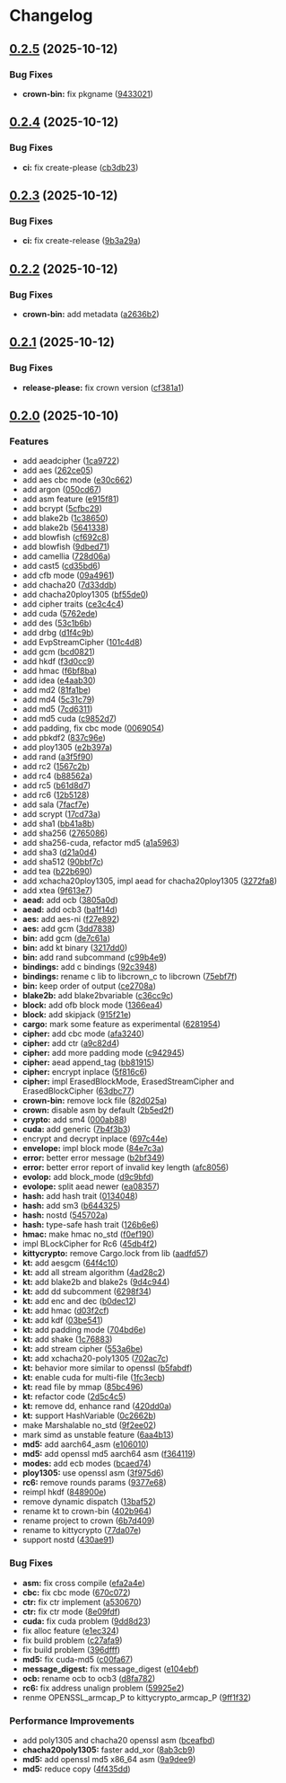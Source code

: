 # Changelog

## [0.2.5](https://github.com/cathaysia/crown/compare/v0.2.4...v0.2.5) (2025-10-12)


### Bug Fixes

* **crown-bin:** fix pkgname ([9433021](https://github.com/cathaysia/crown/commit/94330219de528f2fd821f06b71aa84d481d24596))

## [0.2.4](https://github.com/cathaysia/crown/compare/v0.2.3...v0.2.4) (2025-10-12)


### Bug Fixes

* **ci:** fix create-please ([cb3db23](https://github.com/cathaysia/crown/commit/cb3db23d60631cfec0786601f1c62826b666b7b4))

## [0.2.3](https://github.com/cathaysia/crown/compare/v0.2.2...v0.2.3) (2025-10-12)


### Bug Fixes

* **ci:** fix create-release ([9b3a29a](https://github.com/cathaysia/crown/commit/9b3a29a44a15e236e5cd9f11175420cd5eeaf8d7))

## [0.2.2](https://github.com/cathaysia/crown/compare/v0.2.1...v0.2.2) (2025-10-12)


### Bug Fixes

* **crown-bin:** add metadata ([a2636b2](https://github.com/cathaysia/crown/commit/a2636b27724f0c4f840bdf34bfe0c8969ecdef57))

## [0.2.1](https://github.com/cathaysia/crown/compare/v0.2.0...v0.2.1) (2025-10-12)


### Bug Fixes

* **release-please:** fix crown version ([cf381a1](https://github.com/cathaysia/crown/commit/cf381a10f670a445d803708e1608a4b8c8b426b7))

## [0.2.0](https://github.com/cathaysia/crown/compare/v0.1.0...v0.2.0) (2025-10-10)


### Features

* add aeadcipher ([1ca9722](https://github.com/cathaysia/crown/commit/1ca9722e19c28bc8863078b3ec87412481d21d89))
* add aes ([262ce05](https://github.com/cathaysia/crown/commit/262ce05cbd7491c862fcba91c8bc76714f5892ba))
* add aes cbc mode ([e30c662](https://github.com/cathaysia/crown/commit/e30c6626507720e2170aacafd290dd733c47665b))
* add argon ([050cd67](https://github.com/cathaysia/crown/commit/050cd67900f3d27a798e9a2f6ee4126c7b7bc48f))
* add asm feature ([e915f81](https://github.com/cathaysia/crown/commit/e915f813856662323fb9f05796f912d8cc9b745b))
* add bcrypt ([5cfbc29](https://github.com/cathaysia/crown/commit/5cfbc292b9c5d2ac11e982bae617fd78e22aa837))
* add blake2b ([1c38650](https://github.com/cathaysia/crown/commit/1c38650aba99d6e2eda5c0c228156aedb15468b9))
* add blake2b ([5641338](https://github.com/cathaysia/crown/commit/5641338c676e2cabc0c850933abadc03b6f240b9))
* add blowfish ([cf692c8](https://github.com/cathaysia/crown/commit/cf692c8aea4f174c3010448a15c1b2ff84b42265))
* add blowfish ([9dbed71](https://github.com/cathaysia/crown/commit/9dbed71ab643f7246440c8bf17c85967184b814c))
* add camellia ([728d06a](https://github.com/cathaysia/crown/commit/728d06a3799207dccd881fbd25e2f9c34028aaf1))
* add cast5 ([cd35bd6](https://github.com/cathaysia/crown/commit/cd35bd63e17b76a60311057c14127b0aea0ad3db))
* add cfb mode ([09a4961](https://github.com/cathaysia/crown/commit/09a4961ea9ebc15f1a4a278e0ddc1ba527377c00))
* add chacha20 ([7d33ddb](https://github.com/cathaysia/crown/commit/7d33ddbb2fa11e755ab380762bac6f27fbabd628))
* add chacha20ploy1305 ([bf55de0](https://github.com/cathaysia/crown/commit/bf55de05fff336764aa0bbae99d36ab2a90c0b9d))
* add cipher traits ([ce3c4c4](https://github.com/cathaysia/crown/commit/ce3c4c434a35cfd18122d988a0d1db2708a2999f))
* add cuda ([5762ede](https://github.com/cathaysia/crown/commit/5762ede268d12bb80b31b00c68772f8f7580c299))
* add des ([53c1b6b](https://github.com/cathaysia/crown/commit/53c1b6b4a1540ae86ce2c28133314c47a2d390c1))
* add drbg ([d1f4c9b](https://github.com/cathaysia/crown/commit/d1f4c9bb8869250a7fee1eac07c7cc786e518e1a))
* add EvpStreamCipher ([101c4d8](https://github.com/cathaysia/crown/commit/101c4d8f2062518b67993fa91521f173248ecae2))
* add gcm ([bcd0821](https://github.com/cathaysia/crown/commit/bcd08212fb3cf0ae40b0d4b85a4584b465fb3146))
* add hkdf ([f3d0cc9](https://github.com/cathaysia/crown/commit/f3d0cc9ec999a1eac3ada268d212a87a7308e910))
* add hmac ([f6bf8ba](https://github.com/cathaysia/crown/commit/f6bf8ba5c74834fedf3ff240b8ebe0f52902cb84))
* add idea ([e4aab30](https://github.com/cathaysia/crown/commit/e4aab30284a1bcb9ec8288c2ebb0c3ca5d39cba6))
* add md2 ([81fa1be](https://github.com/cathaysia/crown/commit/81fa1beea11126410d29bb41d689a0ed03054205))
* add md4 ([5c31c79](https://github.com/cathaysia/crown/commit/5c31c799fac8831d73e1924b58f9ccfa57d33cba))
* add md5 ([7cd6311](https://github.com/cathaysia/crown/commit/7cd63118e0daae82a13fc79da4e82aa79f20e38e))
* add md5 cuda ([c9852d7](https://github.com/cathaysia/crown/commit/c9852d7cf38f0ed066f233fb38692466f7f59af2))
* add padding, fix cbc mode ([0069054](https://github.com/cathaysia/crown/commit/006905478a99cbe9825fcbfb9b2e10d3b4f81cb1))
* add pbkdf2 ([837c96e](https://github.com/cathaysia/crown/commit/837c96e850483d839c5ca9d6e95ea5d107d1869a))
* add ploy1305 ([e2b397a](https://github.com/cathaysia/crown/commit/e2b397ae23146b56e5a87fc49c093db19d8479bb))
* add rand ([a3f5f90](https://github.com/cathaysia/crown/commit/a3f5f90566f8a1647e7e7bcf1cb570e893f4a54a))
* add rc2 ([1567c2b](https://github.com/cathaysia/crown/commit/1567c2b6535e05170a743fb5a268b1fa0d149a7d))
* add rc4 ([b88562a](https://github.com/cathaysia/crown/commit/b88562a461b97cd59bbabb6c5e0f9f1c1be90371))
* add rc5 ([b61d8d7](https://github.com/cathaysia/crown/commit/b61d8d7c7f712a1f08853e714ef8a5191f01cb54))
* add rc6 ([12b5128](https://github.com/cathaysia/crown/commit/12b5128e0f5f73eb366e919cc31ba7baacac5fc1))
* add sala ([7facf7e](https://github.com/cathaysia/crown/commit/7facf7ebdd5038cbcccacf504cb871a3e1ee5c59))
* add scrypt ([17cd73a](https://github.com/cathaysia/crown/commit/17cd73a908f739d8028750562c97dda324f87eed))
* add sha1 ([bb41a8b](https://github.com/cathaysia/crown/commit/bb41a8ba0e22e240f25b867e3ac14cc0d7587666))
* add sha256 ([2765086](https://github.com/cathaysia/crown/commit/276508625bd0da95fbfc6bc38fd66d7b76cd3c6d))
* add sha256-cuda, refactor md5 ([a1a5963](https://github.com/cathaysia/crown/commit/a1a596338c9579afe3433caf3c68bd1ce696e4d2))
* add sha3 ([d21a0d4](https://github.com/cathaysia/crown/commit/d21a0d42e4e8c487f3b1fb02a43578dba21f200d))
* add sha512 ([90bbf7c](https://github.com/cathaysia/crown/commit/90bbf7cbf25a081534a0c5f301ed515251462baa))
* add tea ([b22b690](https://github.com/cathaysia/crown/commit/b22b6908d1f6415b23e7cbafe500f284335dbb78))
* add xchacha20ploy1305, impl aead for chacha20ploy1305 ([3272fa8](https://github.com/cathaysia/crown/commit/3272fa8e9f4888fac86134f52e6eebc46fd16203))
* add xtea ([9f613e7](https://github.com/cathaysia/crown/commit/9f613e7b417874d6bbd6a2e5880bfd84a594e7aa))
* **aead:** add ocb ([3805a0d](https://github.com/cathaysia/crown/commit/3805a0d9f9b8a386be58092d910946c6436b5f22))
* **aead:** add ocb3 ([ba1f14d](https://github.com/cathaysia/crown/commit/ba1f14d21d9ab01235fc46d7165fe27cfa2dd951))
* **aes:** add aes-ni ([f27e892](https://github.com/cathaysia/crown/commit/f27e892e9031ce2f680da82e9f4f312efc4105c9))
* **aes:** add gcm ([3dd7838](https://github.com/cathaysia/crown/commit/3dd7838043b1c4e54a281fa60b63068e82032d5e))
* **bin:** add gcm ([de7c61a](https://github.com/cathaysia/crown/commit/de7c61ae707c83b6341518281275dfd966e77b99))
* **bin:** add kt binary ([3217dd0](https://github.com/cathaysia/crown/commit/3217dd0f33384eb72139bb887c7f779180c0262b))
* **bin:** add rand subcommand ([c99b4e9](https://github.com/cathaysia/crown/commit/c99b4e93c4764f8ea1498ce41e92e206135305ee))
* **bindings:** add c bindings ([92c3948](https://github.com/cathaysia/crown/commit/92c3948c7efd32a3b28845f62c57c9e51355671c))
* **bindings:** rename c lib to libcrown_c to libcrown ([75ebf7f](https://github.com/cathaysia/crown/commit/75ebf7f5f0bd577be56f35f62696241236467aa3))
* **bin:** keep order of output ([ce2708a](https://github.com/cathaysia/crown/commit/ce2708a968fb7c7305f5bc5c1ea94260fad8b017))
* **blake2b:** add blake2bvariable ([c36cc9c](https://github.com/cathaysia/crown/commit/c36cc9cefbf80f638844dc0ca13c202d04922348))
* **block:** add ofb block mode ([1366ea4](https://github.com/cathaysia/crown/commit/1366ea417afd0ca0ad7e91aa2c5e558bc452f607))
* **block:** add skipjack ([915f21e](https://github.com/cathaysia/crown/commit/915f21e56cfbf63c35539eae38d0e03235d06120))
* **cargo:** mark some feature as experimental ([6281954](https://github.com/cathaysia/crown/commit/62819548980144ab2b691fa378689ad44aeba61f))
* **cipher:** add cbc mode ([afa3240](https://github.com/cathaysia/crown/commit/afa324026a530c25b9acbb842225785ce90f931a))
* **cipher:** add ctr ([a9c82d4](https://github.com/cathaysia/crown/commit/a9c82d4cd03d282428f25ce9699d3782779dc9cb))
* **cipher:** add more padding mode ([c942945](https://github.com/cathaysia/crown/commit/c9429454fba789fdf42fcc7bf397b39c6bb454c3))
* **cipher:** aead append_tag ([bb81915](https://github.com/cathaysia/crown/commit/bb8191554da1a5a274ce903fbc6e1ab8259c4701))
* **cipher:** encrypt inplace ([5f816c6](https://github.com/cathaysia/crown/commit/5f816c6e85cdf0cf1487de23e228ce6048ae3bf5))
* **cipher:** impl ErasedBlockMode, ErasedStreamCipher and ErasedBlockCipher ([63dbc77](https://github.com/cathaysia/crown/commit/63dbc774b253568706772346c12143a9b911c1bf))
* **crown-bin:** remove lock file ([82d025a](https://github.com/cathaysia/crown/commit/82d025a484398831767b1267283ff83d1ad24730))
* **crown:** disable asm by default ([2b5ed2f](https://github.com/cathaysia/crown/commit/2b5ed2f8b183e79617d54eba10b4fc599a67339d))
* **crypto:** add sm4 ([000ab88](https://github.com/cathaysia/crown/commit/000ab88ff10919bf47a17e1ee845fceedc212bab))
* **cuda:** add generic ([7b4f3b3](https://github.com/cathaysia/crown/commit/7b4f3b358b18931689d93658f0a36e9c53a9fe20))
* encrypt and decrypt inplace ([697c44e](https://github.com/cathaysia/crown/commit/697c44eb589ce48a55f360bb71b045e49246f79f))
* **envelope:** impl block mode ([84e7c3a](https://github.com/cathaysia/crown/commit/84e7c3ab7e1b24db94cec178d0e071929dbe0c77))
* **error:** better error message ([b2bf349](https://github.com/cathaysia/crown/commit/b2bf34917ac2a036289d06f8c3ced052b8a9eeed))
* **error:** better error report of invalid key length ([afc8056](https://github.com/cathaysia/crown/commit/afc8056012786a074a0b3def2209954259809dcc))
* **evolop:** add block_mode ([d9c9bfd](https://github.com/cathaysia/crown/commit/d9c9bfd647d8d3b5aa2c15782af4c91392e8fff3))
* **evolope:** split aead newer ([ea08357](https://github.com/cathaysia/crown/commit/ea083577f1ce19c12e2d52e990b43c6e58f02c0a))
* **hash:** add hash trait ([0134048](https://github.com/cathaysia/crown/commit/0134048b17dc490a29f6f3f9636427d085a085c0))
* **hash:** add sm3 ([b644325](https://github.com/cathaysia/crown/commit/b64432524df45959702533c36545461c49b70c01))
* **hash:** nostd ([545702a](https://github.com/cathaysia/crown/commit/545702a0e67dc5ff296728b3896592877cd24881))
* **hash:** type-safe hash trait ([126b6e6](https://github.com/cathaysia/crown/commit/126b6e656572f2ba5e60be1343df15205ec34de4))
* **hmac:** make hmac no_std ([f0ef190](https://github.com/cathaysia/crown/commit/f0ef190319097d570dd8eb43d75dc97fb6ec9f2d))
* impl BLockCipher for Rc6 ([45db4f2](https://github.com/cathaysia/crown/commit/45db4f248936d7650542a1626cbf8edbbbedf8fb))
* **kittycrypto:** remove Cargo.lock from lib ([aadfd57](https://github.com/cathaysia/crown/commit/aadfd57dafd675ff4dc4e1b1956402bfddf78bb8))
* **kt:** add aesgcm ([64f4c10](https://github.com/cathaysia/crown/commit/64f4c101cce00724c2f57acd976f396ecae5a849))
* **kt:** add all stream algorithm ([4ad28c2](https://github.com/cathaysia/crown/commit/4ad28c23fa7670d1dd0538ad8ba28ed90bb383c7))
* **kt:** add blake2b and blake2s ([9d4c944](https://github.com/cathaysia/crown/commit/9d4c9440ade95b66d59887b12d4a6d6f73adf241))
* **kt:** add dd subcomment ([6298f34](https://github.com/cathaysia/crown/commit/6298f3471ce0c453fdafb30387298788d857733a))
* **kt:** add enc and dec ([b0dec12](https://github.com/cathaysia/crown/commit/b0dec12553a6389be84d3eaed4882ae96a3e9f83))
* **kt:** add hmac ([d03f2cf](https://github.com/cathaysia/crown/commit/d03f2cf098d71f3e2a10e98cda3c59b72ccbedcd))
* **kt:** add kdf ([03be541](https://github.com/cathaysia/crown/commit/03be541be706c0e11fdfbfe8fe6e2009ea141ff2))
* **kt:** add padding mode ([704bd6e](https://github.com/cathaysia/crown/commit/704bd6edcc9be4eea5a95603bdeaa914c30bdc89))
* **kt:** add shake ([1c76883](https://github.com/cathaysia/crown/commit/1c76883ed000f89f104871430865f17364e98281))
* **kt:** add stream cipher ([553a6be](https://github.com/cathaysia/crown/commit/553a6beb9c3c498e6fd67c6312959d568b781072))
* **kt:** add xchacha20-poly1305 ([702ac7c](https://github.com/cathaysia/crown/commit/702ac7c9f48e0b746a3dec78362c19fe1d319eed))
* **kt:** behavior more similar to openssl ([b5fabdf](https://github.com/cathaysia/crown/commit/b5fabdfa31ee03e976ec96002d665e39bfbe035a))
* **kt:** enable cuda for multi-file ([1fc3ecb](https://github.com/cathaysia/crown/commit/1fc3ecbfba3aab94433fa45a75c80fbead756600))
* **kt:** read file by mmap ([85bc496](https://github.com/cathaysia/crown/commit/85bc49686c51ddb1a841138144dd5105c7912aba))
* **kt:** refactor code ([2d5c4c5](https://github.com/cathaysia/crown/commit/2d5c4c5a7a51989de77cfc5de76b3dedf9823feb))
* **kt:** remove dd, enhance rand ([420dd0a](https://github.com/cathaysia/crown/commit/420dd0a6152e02ee98bb7f60db80a532d6b081f0))
* **kt:** support HashVariable ([0c2662b](https://github.com/cathaysia/crown/commit/0c2662b4bf55cd237ced64c7789434b6df11e8de))
* make Marshalable no_std ([9f2ee02](https://github.com/cathaysia/crown/commit/9f2ee02b3065d50f4e904f06012136258f1d8a51))
* mark simd as unstable feature ([6aa4b13](https://github.com/cathaysia/crown/commit/6aa4b13106eb261c13d1814105b21eb81ae61917))
* **md5:** add aarch64_asm ([e106010](https://github.com/cathaysia/crown/commit/e106010f4dea5e22efb7700d804ca039efffe934))
* **md5:** add openssl md5 aarch64 asm ([f364119](https://github.com/cathaysia/crown/commit/f36411924ea1c6aa740f31c3650ffa5c30a60f2a))
* **modes:** add ecb modes ([bcaed74](https://github.com/cathaysia/crown/commit/bcaed74dd1eff240d01f64e528a55cc46ea0ac81))
* **ploy1305:** use openssl asm ([3f975d6](https://github.com/cathaysia/crown/commit/3f975d6b8bba77390427455eb9511f8e008f32c0))
* **rc6:** remove rounds params ([9377e68](https://github.com/cathaysia/crown/commit/9377e686e9656fcdd758b3006439c716dfced569))
* reimpl hkdf ([848900e](https://github.com/cathaysia/crown/commit/848900eabef04103b6c7b7d56db6aed2b76c4b7b))
* remove dynamic dispatch ([13baf52](https://github.com/cathaysia/crown/commit/13baf5240e3c26a446d1949facfc39cfbd0cc2d3))
* rename kt to crown-bin ([402b964](https://github.com/cathaysia/crown/commit/402b9641f8a1370ac5b5be4a15ed00fbbf6771b2))
* rename project to crown ([6b7d409](https://github.com/cathaysia/crown/commit/6b7d409b163d61b35d0a2f4875159d2bc3d891aa))
* rename to kittycrypto ([77da07e](https://github.com/cathaysia/crown/commit/77da07e4b989bc9a97334d8a68adaab38c0141d9))
* support nostd ([430ae91](https://github.com/cathaysia/crown/commit/430ae91ba0765840e5f0fb4bb5e5e9819210aa9b))


### Bug Fixes

* **asm:** fix cross compile ([efa2a4e](https://github.com/cathaysia/crown/commit/efa2a4edea396ac7c9bf554cca39cdc8a9b04ce6))
* **cbc:** fix cbc mode ([670c072](https://github.com/cathaysia/crown/commit/670c072cda53eb5873f174291c04b917a781fb54))
* **ctr:** fix ctr implement ([a530670](https://github.com/cathaysia/crown/commit/a5306708a9a50e72cdcf72970b29b7b66fbfa7bd))
* **ctr:** fix ctr mode ([8e09fdf](https://github.com/cathaysia/crown/commit/8e09fdf38c6db45d05f413bc775b846cf5dda607))
* **cuda:** fix cuda problem ([9dd8d23](https://github.com/cathaysia/crown/commit/9dd8d23a6687065c509e19c725e4c2728365c33e))
* fix alloc feature ([e1ec324](https://github.com/cathaysia/crown/commit/e1ec32442eb49791f3246915ab42e9e94076d220))
* fix build problem ([c27afa9](https://github.com/cathaysia/crown/commit/c27afa9d2546d37485652c4538dd9d6e2c5c503c))
* fix build problem ([396dfff](https://github.com/cathaysia/crown/commit/396dfff6852efbdcd8067186333b9eeb5733db3c))
* **md5:** fix cuda-md5 ([c00fa67](https://github.com/cathaysia/crown/commit/c00fa6770ee9e919500c23624de737a1faf70863))
* **message_digest:** fix message_digest ([e104ebf](https://github.com/cathaysia/crown/commit/e104ebfa00a8f12d9bba73e39c3d7db39c66b102))
* **ocb:** rename ocb to ocb3 ([d8fa782](https://github.com/cathaysia/crown/commit/d8fa782ab317885b8304768b604328eb09ab9963))
* **rc6:** fix address unalign problem ([59925e2](https://github.com/cathaysia/crown/commit/59925e222bb097713f9e404d3a23a70fccd33def))
* renme OPENSSL_armcap_P to kittycrypto_armcap_P ([9ff1f32](https://github.com/cathaysia/crown/commit/9ff1f3273d371c95928b610633912cee4fdb35ba))


### Performance Improvements

* add poly1305 and chacha20 openssl asm ([bceafbd](https://github.com/cathaysia/crown/commit/bceafbdcdb992eecf4d51940dbeaba2a06c772e2))
* **chacha20poly1305:** faster add_xor ([8ab3cb9](https://github.com/cathaysia/crown/commit/8ab3cb90518d65ca8624793e583508e32447c91d))
* **md5:** add openssl md5 x86_64 asm ([9a9dee9](https://github.com/cathaysia/crown/commit/9a9dee9042809494223466ddd5f7eade662d6d0f))
* **md5:** reduce copy ([4f435dd](https://github.com/cathaysia/crown/commit/4f435dd14b3fcf65b980380456c9fe2f804c71aa))
